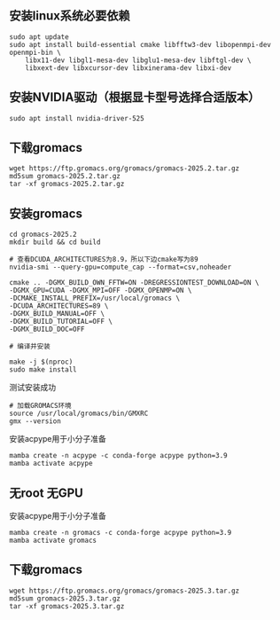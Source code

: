 
## 安装linux系统必要依赖
```shell
sudo apt update
sudo apt install build-essential cmake libfftw3-dev libopenmpi-dev openmpi-bin \
    libx11-dev libgl1-mesa-dev libglu1-mesa-dev libftgl-dev \
    libxext-dev libxcursor-dev libxinerama-dev libxi-dev
```

## 安装NVIDIA驱动（根据显卡型号选择合适版本）
```shell
sudo apt install nvidia-driver-525
```


## 下载gromacs
```shell
wget https://ftp.gromacs.org/gromacs/gromacs-2025.2.tar.gz
md5sum gromacs-2025.2.tar.gz
tar -xf gromacs-2025.2.tar.gz
```

## 安装gromacs
```shell
cd gromacs-2025.2
mkdir build && cd build

# 查看DCUDA_ARCHITECTURES为8.9，所以下边cmake写为89
nvidia-smi --query-gpu=compute_cap --format=csv,noheader

cmake .. -DGMX_BUILD_OWN_FFTW=ON -DREGRESSIONTEST_DOWNLOAD=ON \
-DGMX_GPU=CUDA -DGMX_MPI=OFF -DGMX_OPENMP=ON \
-DCMAKE_INSTALL_PREFIX=/usr/local/gromacs \
-DCUDA_ARCHITECTURES=89 \
-DGMX_BUILD_MANUAL=OFF \
-DGMX_BUILD_TUTORIAL=OFF \
-DGMX_BUILD_DOC=OFF

# 编译并安装

make -j $(nproc)
sudo make install

```

测试安装成功
```shell
# 加载GROMACS环境
source /usr/local/gromacs/bin/GMXRC
gmx --version
```

安装acpype用于小分子准备
```shell
mamba create -n acpype -c conda-forge acpype python=3.9
mamba activate acpype
```


## 无root 无GPU

安装acpype用于小分子准备
```shell
mamba create -n gromacs -c conda-forge acpype python=3.9
mamba activate gromacs
```

## 下载gromacs
```shell
wget https://ftp.gromacs.org/gromacs/gromacs-2025.3.tar.gz
md5sum gromacs-2025.3.tar.gz
tar -xf gromacs-2025.3.tar.gz
```
